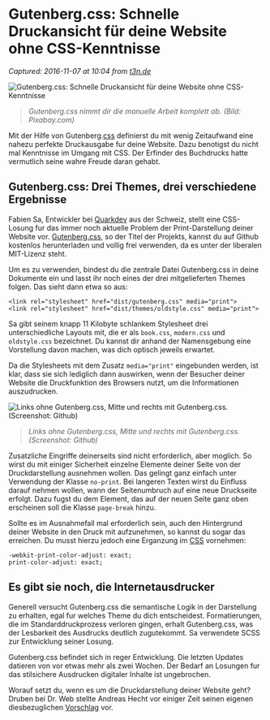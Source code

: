 # Gutenberg.css: Schnelle Druckansicht für deine Website ohne CSS-Kenntnisse

_Captured: 2016-11-07 at 10:04 from [t3n.de](http://t3n.de/news/gutenbergcss-schnelle-757654/)_

![    Gutenberg.css: Schnelle Druckansicht für deine Website ohne CSS-Kenntnisse
](http://img.t3n.sc/news/wp-content/uploads/2016/10/gutenbergcss-featured.jpg?auto=compress%2Cenhance%2Cformat&fit=crop&fm=jpg&h=347&ixlib=php-1.1.0&q=65&w=620&s=bfba936ee2eaa90953d600d6632f5730)

> _Gutenberg.css nimmt dir die manuelle Arbeit komplett ab. (Bild: Pixabay.com)_

Mit der Hilfe von Gutenberg.[css](http://t3n.de/tag/css) definierst du mit wenig Zeitaufwand eine nahezu perfekte Druckausgabe fur deine Website. Dazu benotigst du nicht mal Kenntnisse im Umgang mit CSS. Der Erfinder des Buchdrucks hatte vermutlich seine wahre Freude daran gehabt.

## Gutenberg.css: Drei Themes, drei verschiedene Ergebnisse

Fabien Sa, Entwickler bei [Quarkdev](https://quarkdev.com/) aus der Schweiz, stellt eine CSS-Losung fur das immer noch aktuelle Problem der Print-Darstellung deiner Website vor. [Gutenberg.css](https://github.com/BafS/Gutenberg), so der Titel der Projekts, kannst du auf Github kostenlos herunterladen und vollig frei verwenden, da es unter der liberalen MIT-Lizenz steht.

Um es zu verwenden, bindest du die zentrale Datei Gutenberg.css in deine Dokumente ein und lasst ihr noch eines der drei mitgelieferten Themes folgen. Das sieht dann etwa so aus:
    
    
    <link rel="stylesheet" href="dist/gutenberg.css" media="print">
    <link rel="stylesheet" href="dist/themes/oldstyle.css" media="print">

Sa gibt seinem knapp 11 Kilobyte schlankem Stylesheet drei unterschiedliche Layouts mit, die er als `book.css`, `modern.css` und `oldstyle.css` bezeichnet. Du kannst dir anhand der Namensgebung eine Vorstellung davon machen, was dich optisch jeweils erwartet.

Da die Stylesheets mit dem Zusatz `media="print"` eingebunden werden, ist klar, dass sie sich lediglich dann auswirken, wenn der Besucher deiner Website die Druckfunktion des Browsers nutzt, um die Informationen auszudrucken.

![Links ohne Gutenberg.css, Mitte und rechts mit Gutenberg.css. \(Screenshot: Github\)](http://t3n.de/news/wp-content/uploads/2016/10/gutenbergcss-620x559.png)

> _Links ohne Gutenberg.css, Mitte und rechts mit Gutenberg.css. (Screenshot: Github)_

Zusatzliche Eingriffe deinerseits sind nicht erforderlich, aber moglich. So wirst du mit einiger Sicherheit einzelne Elemente deiner Seite von der Druckdarstellung ausnehmen wollen. Das gelingt ganz einfach unter Verwendung der Klasse `no-print`. Bei langeren Texten wirst du Einfluss darauf nehmen wollen, wann der Seitenumbruch auf eine neue Druckseite erfolgt. Dazu fugst du dem Element, das auf der neuen Seite ganz oben erscheinen soll die Klasse `page-break` hinzu.

Sollte es im Ausnahmefall mal erforderlich sein, auch den Hintergrund deiner Website in den Druck mit aufzunehmen, so kannst du sogar das erreichen. Du musst hierzu jedoch eine Erganzung im [CSS](http://t3n.de/tag/css) vornehmen:
    
    
    -webkit-print-color-adjust: exact;
    print-color-adjust: exact;

## Es gibt sie noch, die Internetausdrucker

Generell versucht Gutenberg.css die semantische Logik in der Darstellung zu erhalten, egal fur welches Theme du dich entscheidest. Formatierungen, die im Standarddruckprozess verloren gingen, erhalt Gutenberg.css, was der Lesbarkeit des Ausdrucks deutlich zugutekommt. Sa verwendete SCSS zur Entwicklung seiner Losung.

Gutenberg.css befindet sich in reger Entwicklung. Die letzten Updates datieren von vor etwas mehr als zwei Wochen. Der Bedarf an Losungen fur das stilsichere Ausdrucken digitaler Inhalte ist ungebrochen.

Worauf setzt du, wenn es um die Druckdarstellung deiner Website geht? Druben bei Dr. Web stellte Andreas Hecht vor einiger Zeit seinen eigenen diesbezuglichen [Vorschlag](https://www.drweb.de/magazin/das-optimale-print-stylesheet-76873/) vor.
